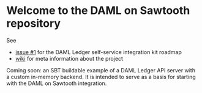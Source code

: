 # Welcome to the DAML on Sawtooth repository

See 
* [issue #1](https://github.com/DACH-NY/daml-on-sawtooth/issues/1) for the DAML Ledger self-service integration kit roadmap
* [wiki](https://github.com/DACH-NY/daml-on-sawtooth/wiki) for meta
  information about the project

Coming soon: an SBT buildable example of a DAML Ledger API server with a
custom in-memory backend. It is intended to serve as a basis for starting with
the DAML on Sawtooth integration.





